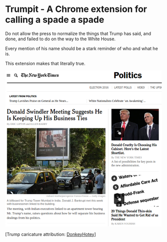 # Trumpit - A Chrome extension for calling a spade a spade

Do not allow the press to normalize the things that Trump has said,
and done, and failed to do on the way to the White House.

Every mention of his name should be a stark reminder of who and what
he is.

This extension makes that literally true.

![sample](nytimes.png)

[Trump caricature attribution: [DonkeyHotey](https://www.flickr.com/photos/donkeyhotey/25549297376)]
